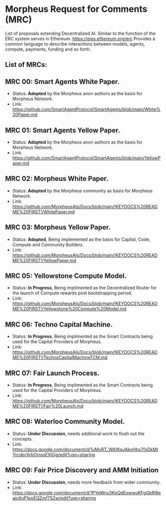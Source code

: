 # Morpheus Request for Comments (MRC)
List of proposals extending Decentralized AI. Similar to the function of the ERC system serves in Ethereum. https://eips.ethereum.org/erc Provides a common language to describe interactions between models, agents, compute, payments, funding and so forth.

## List of MRCs:

## MRC 00: Smart Agents White Paper.
- Status: **Adopted** by the Morpheus anon authors as the basis for Morpheus Network.
- Link: https://github.com/SmartAgentProtocol/SmartAgents/blob/main/White%20Paper.md

## MRC 01: Smart Agents Yellow Paper.
- Status: **Adopted** by the Morpheus anon authors as the basis for Morpheus Network.
- Link: https://github.com/SmartAgentProtocol/SmartAgents/blob/main/YellowPaper.md

## MRC 02: Morpheus White Paper.
- Status: **Adopted** by the Morpheus community as basis for Morpheus Network.
- Link: https://github.com/MorpheusAIs/Docs/blob/main/!KEYDOCS%20README%20FIRST!/WhitePaper.md 

## MRC 03: Morpheus Yellow Paper.
- Status: **Adopted**, Being implemented as the basis for Capital, Code, Compute and Community Builders.
- Link: https://github.com/MorpheusAIs/Docs/blob/main/!KEYDOCS%20README%20FIRST!/YellowPaper.md

## MRC 05: Yellowstone Compute Model.
- Status: **In Progress**, Being implimented as the Decentralized Router for the launch of Compute rewards post bootstrapping period.
- Link: https://github.com/MorpheusAIs/Docs/blob/main/!KEYDOCS%20README%20FIRST!/Yellowstone%20Compute%20Model.md 

## MRC 06: Techno Capital Machine.
- Status: **In Progress**, Being implimented as the Smart Contracts being used for the Capital Providers of Morpheus.
- Link: https://github.com/MorpheusAIs/Docs/blob/main/!KEYDOCS%20README%20FIRST!/TechnoCapitalMachineTCM.md

## MRC 07: Fair Launch Process.
- Status: **In Progress**, Being implimented as the Smart Contracts being used for the Capital Providers of Morpheus.
- Link: https://github.com/MorpheusAIs/Docs/blob/main/!KEYDOCS%20README%20FIRST!/Fair%20Launch.md

## MRC 08: Waterloo Community Model.
- Status: **Under Discussion**, needs additional work to flush out the concepts.
- Link: https://docs.google.com/document/d/1uMvRT_WA1KqJAkoHbs7fxDkMtYrcdprXrbOmssEXtGg/edit?usp=sharing

## MRC 09: Fair Price Discovery and AMM Initiation
- Status: **Under Discussion**, needs more feedback from wider community.
- Link: https://docs.google.com/document/d/1PYeWnu3KpQdExwwuKFgGbRl9eajc6oP1poEQZmf7S2w/edit?usp=sharing
